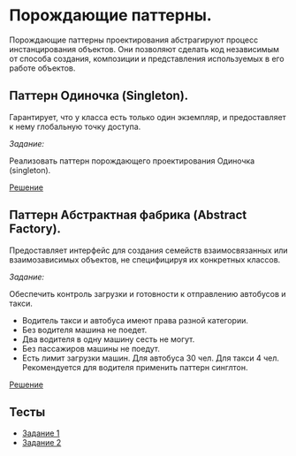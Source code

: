 #  Порождающие паттерны.
Порождающие паттерны проектирования абстрагируют процесс инстанцирования объектов.
Они позволяют сделать код независимым от способа создания, композиции и представления используемых в его работе объектов.

## Паттерн Одиночка (Singleton).
Гарантирует, что у класса есть только один экземпляр, и предоставляет к нему глобальную точку доступа.

_Задание:_

Реализовать паттерн порождающего проектирования Одиночка (singleton).

[Решение](src/lab1/Singleton.kt)

## Паттерн Абстрактная фабрика (Abstract Factory).
Предоставляет интерфейс для создания семейств взаимосвязанных или взаимозависимых объектов, не специфицируя их конкретных классов.

_Задание:_

Обеспечить контроль загрузки и готовности к отправлению автобусов и такси.
* Водитель такси и автобуса имеют права разной категории.
* Без водителя машина не поедет.
* Два водителя в одну машину сесть не могут.
* Без пассажиров машины не поедут.
* Есть лимит загрузки машин. Для автобуса 30 чел. Для такси 4 чел.
Рекомендуется для водителя применить паттерн синглтон.

[Решение](src/lab1/AbstractFactory.kt)

## Тесты
* [Задание 1](src/lab1/SingletonTest.kt)
* [Задание 2](src/lab1/AbstractFactoryTest.kt)
